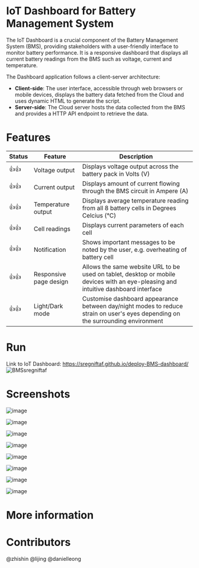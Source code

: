 # IoT Dashboard for Battery Management System
The IoT Dashboard is a crucial component of the Battery Management System (BMS), providing stakeholders with a user-friendly interface to monitor battery performance. It is a responsive dashboard that displays all current battery readings from the BMS such as voltage, current and temperature.

The Dashboard application follows a client-server architecture:
- **Client-side**: The user interface, accessible through web browsers or mobile devices, displays the battery data fetched from the Cloud and uses dynamic HTML to generate the script.
- **Server-side**: The Cloud server hosts the data collected from the BMS and provides a HTTP API endpoint to retrieve the data.


# Features
Status | Feature | Description
--- | --- | ---
:+1::thumbsup:| Voltage output | Displays voltage output across the battery pack in Volts (V)
:+1::thumbsup:| Current output | Displays amount of current flowing through the BMS circuit in Ampere (A)
:+1::thumbsup:| Temperature output | Displays average temperature reading from all 8 battery cells in Degrees Celcius (°C)
:+1::thumbsup:| Cell readings | Displays current parameters of each cell
:+1::thumbsup:| Notification | Shows important messages to be noted by the user, e.g. overheating of battery cell
:+1::thumbsup:| Responsive page design | Allows the same website URL to be used on tablet, desktop or mobile devices with an eye-pleasing and intuitive dashboard interface
:+1::thumbsup:| Light/Dark mode | Customise dashboard appearance between day/night modes to reduce strain on user's eyes depending on the surrounding environment

# Run
Link to IoT Dashboard: https://sregniftaf.github.io/deploy-BMS-dashboard/
![BMSsregniftaf](https://github.com/sregniftaF/deploy-BMS-dashboard/assets/106218752/4868753b-f3ac-4bcc-9d2d-9c151a7a47f0)

# Screenshots
![image](https://github.com/sregniftaF/deploy-BMS-dashboard/assets/133233810/f94833b4-e238-4ebd-91a3-e65c1cbd7900)

![image](https://github.com/sregniftaF/deploy-BMS-dashboard/assets/133233810/85e91c55-70d3-4ceb-b146-47b51c6ddfa0)

![image](https://github.com/sregniftaF/deploy-BMS-dashboard/assets/133233810/cf1ebe9f-d742-41a1-aeda-4a28058b4696)

![image](https://github.com/sregniftaF/deploy-BMS-dashboard/assets/133233810/35ef1753-ece4-47fc-911a-94604927d30c)

![image](https://github.com/sregniftaF/deploy-BMS-dashboard/assets/133233810/8baaeb64-f1f2-4296-9fcb-eccaab6ff05b)

![image](https://github.com/sregniftaF/deploy-BMS-dashboard/assets/133233810/05bf1557-3ef7-455f-a8d6-5032fba010ba)

![image](https://github.com/sregniftaF/deploy-BMS-dashboard/assets/133233810/9dc10a92-9426-430c-a7e3-5a456388e43a)

![image](https://github.com/sregniftaF/deploy-BMS-dashboard/assets/133233810/f7c38f71-59ec-4d28-ba80-aa0ced59a8a4)

# More information

# Contributors
@zhishin 
@lijing
@danielleong
